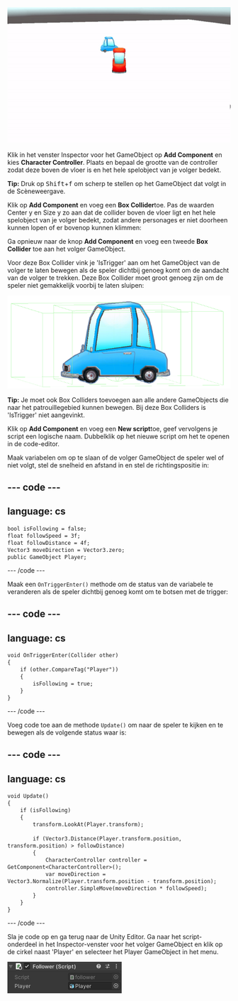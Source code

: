 ![Gif van de Spelweergave met een blauwe auto die een rode auto volgt.](images/car-follow.gif)

Klik in het venster Inspector voor het GameObject op **Add Component** en kies **Character Controller**. Plaats en bepaal de grootte van de controller zodat deze boven de vloer is en het hele spelobject van je volger bedekt.

**Tip:** Druk op <kbd>Shift</kbd>+<kbd>f</kbd> om scherp te stellen op het GameObject dat volgt in de Scèneweergave.

Klik op **Add Component** en voeg een **Box Collider**toe. Pas de waarden Center y en Size y zo aan dat de collider boven de vloer ligt en het hele spelobject van je volger bedekt, zodat andere personages er niet doorheen kunnen lopen of er bovenop kunnen klimmen:

Ga opnieuw naar de knop **Add Component** en voeg een tweede **Box Collider** toe aan het volger GameObject.

Voor deze Box Collider vink je 'IsTrigger' aan om het GameObject van de volger te laten bewegen als de speler dichtbij genoeg komt om de aandacht van de volger te trekken. Deze Box Collider moet groot genoeg zijn om de speler niet gemakkelijk voorbij te laten sluipen:

![De Scèneweergave toont de auto met Character Controller en passende Box Collider en een Box Collider die veel groter is op de x- en y-as.](images/colliders-car.png)

**Tip:** Je moet ook Box Colliders toevoegen aan alle andere GameObjects die naar het patrouillegebied kunnen bewegen. Bij deze Box Colliders is 'IsTrigger' niet aangevinkt.

Klik op **Add Component** en voeg een **New script**toe, geef vervolgens je script een logische naam. Dubbelklik op het nieuwe script om het te openen in de code-editor.

Maak variabelen om op te slaan of de volger GameObject de speler wel of niet volgt, stel de snelheid en afstand in en stel de richtingspositie in:

--- code ---
---
language: cs
---

    bool isFollowing = false;
    float followSpeed = 3f;
    float followDistance = 4f;
    Vector3 moveDirection = Vector3.zero;
    public GameObject Player;
--- /code ---

Maak een `OnTriggerEnter()` methode om de status van de variabele te veranderen als de speler dichtbij genoeg komt om te botsen met de trigger:

--- code ---
---
language: cs
---

    void OnTriggerEnter(Collider other)
    {
        if (other.CompareTag("Player"))
        {
            isFollowing = true;
        }
    }
--- /code ---

Voeg code toe aan de methode `Update()` om naar de speler te kijken en te bewegen als de volgende status waar is:

--- code ---
---
language: cs
---

    void Update()
    {
        if (isFollowing)
        {
            transform.LookAt(Player.transform);
    
            if (Vector3.Distance(Player.transform.position, transform.position) > followDistance)
            {
                CharacterController controller = GetComponent<CharacterController>();
                var moveDirection = Vector3.Normalize(Player.transform.position - transform.position);
                controller.SimpleMove(moveDirection * followSpeed);
            }
        }
    }
--- /code ---

Sla je code op en ga terug naar de Unity Editor. Ga naar het script-onderdeel in het Inspector-venster voor het volger GameObject en klik op de cirkel naast 'Player' en selecteer het Player GameObject in het menu.

![Het venster Inspector met de scriptcomponent met Player GameObject in de Player variabele.](images/script-player.png)
